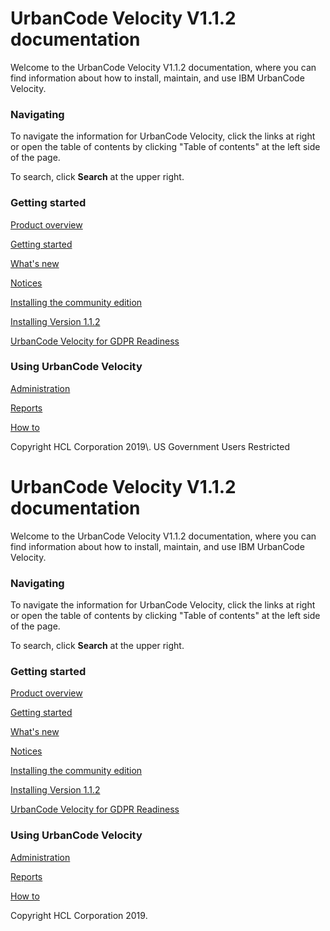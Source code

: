 <div class="landing">

<div class="landing_header">

# UrbanCode Velocity V1.1.2 documentation

Welcome to the UrbanCode Velocity V1.1.2 documentation, where you can find information about how to install, maintain, and use IBM UrbanCode Velocity.

</div>

<div class="landing_box">

### Navigating

<div class="landing_box_inner">To navigate the information for UrbanCode Velocity, click the links at right or open the table of contents by clicking "Table of contents" at the left side of the page.  

To search, click **Search** at the upper right.</div>

</div>

<div class="landing_box">

### Getting started

<div class="landing_box_inner">

[Product overview](../com.ibm.insights.doc/topics/c_node_overview.html)

[Getting started](../com.ibm.insights.doc/topics/t_setup_gettingstarted.html)

[What's new](https://developer.ibm.com/urbancode/products/urbancode-velocity/whats-new/)

[Notices](../com.ibm.uvelocity.doc/topics/notices.html)

[Installing the community edition](../com.ibm.insights.doc/topics/c_install_roadmap.html)

[Installing Version 1.1.2](../com.ibm.uvelocity.doc/topics/c_install_se_roadmap.html)

[UrbanCode Velocity for GDPR Readiness](UCDVelocity-GDPR-guidelines.html)

</div>

</div>

<div class="landing_box">

### Using UrbanCode Velocity

<div class="landing_box_inner">

[Administration](../com.ibm.uvelocity.doc/topics/c_node_admin.html)

[Reports](../com.ibm.uvelocity.doc/topics/c_node_reports.html)

[How to](../com.ibm.uvelocity.doc/topics/c_node_howto.html)

</div>

</div>

</div>

<div class="landing">Copyright HCL Corporation 2019\. US Government Users Restricted</div><div class="landing">

<div class="landing_header">

# UrbanCode Velocity V1.1.2 documentation

Welcome to the UrbanCode Velocity V1.1.2 documentation, where you can find information about how to install, maintain, and use IBM UrbanCode Velocity.

</div>

<div class="landing_box">

### Navigating

<div class="landing_box_inner">To navigate the information for UrbanCode Velocity, click the links at right or open the table of contents by clicking "Table of contents" at the left side of the page.  

To search, click **Search** at the upper right.</div>

</div>

<div class="landing_box">

### Getting started

<div class="landing_box_inner">

[Product overview](../com.ibm.insights.doc/topics/c_node_overview.html)

[Getting started](../com.ibm.insights.doc/topics/t_setup_gettingstarted.html)

[What's new](https://developer.ibm.com/urbancode/products/urbancode-velocity/whats-new/)

[Notices](../com.ibm.uvelocity.doc/topics/notices.html)

[Installing the community edition](../com.ibm.insights.doc/topics/c_install_roadmap.html)

[Installing Version 1.1.2](../com.ibm.uvelocity.doc/topics/c_install_se_roadmap.html)

[UrbanCode Velocity for GDPR Readiness](UCDVelocity-GDPR-guidelines.html)

</div>

</div>

<div class="landing_box">

### Using UrbanCode Velocity

<div class="landing_box_inner">

[Administration](../com.ibm.uvelocity.doc/topics/c_node_admin.html)

[Reports](../com.ibm.uvelocity.doc/topics/c_node_reports.html)

[How to](../com.ibm.uvelocity.doc/topics/c_node_howto.html)

</div>

</div>

</div>

<div class="landing">Copyright HCL Corporation 2019.</div>